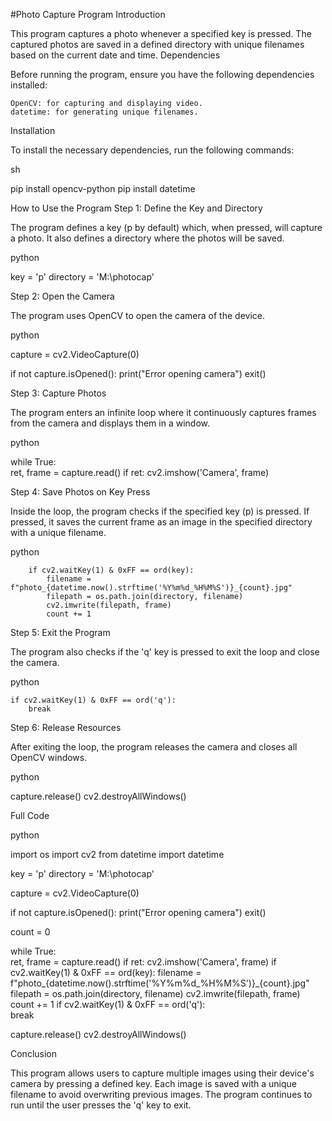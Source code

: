 #Photo Capture Program
Introduction

This program captures a photo whenever a specified key is pressed. The captured photos are saved in a defined directory with unique filenames based on the current date and time.
Dependencies

Before running the program, ensure you have the following dependencies installed:

    OpenCV: for capturing and displaying video.
    datetime: for generating unique filenames.

Installation

To install the necessary dependencies, run the following commands:

sh

pip install opencv-python
pip install datetime

How to Use the Program
Step 1: Define the Key and Directory

The program defines a key (p by default) which, when pressed, will capture a photo. It also defines a directory where the photos will be saved.

python

key = 'p'
directory = 'M:\\photocap'

Step 2: Open the Camera

The program uses OpenCV to open the camera of the device.

python

capture = cv2.VideoCapture(0)

if not capture.isOpened():
    print("Error opening camera")
    exit()

Step 3: Capture Photos

The program enters an infinite loop where it continuously captures frames from the camera and displays them in a window.

python

while True:    
    ret, frame = capture.read()
    if ret:
        cv2.imshow('Camera', frame)

Step 4: Save Photos on Key Press

Inside the loop, the program checks if the specified key (p) is pressed. If pressed, it saves the current frame as an image in the specified directory with a unique filename.

python

        if cv2.waitKey(1) & 0xFF == ord(key):
            filename = f"photo_{datetime.now().strftime('%Y%m%d_%H%M%S')}_{count}.jpg"
            filepath = os.path.join(directory, filename)
            cv2.imwrite(filepath, frame)
            count += 1

Step 5: Exit the Program

The program also checks if the 'q' key is pressed to exit the loop and close the camera.

python

    if cv2.waitKey(1) & 0xFF == ord('q'):
        break

Step 6: Release Resources

After exiting the loop, the program releases the camera and closes all OpenCV windows.

python

capture.release()
cv2.destroyAllWindows()

Full Code

python

import os
import cv2
from datetime import datetime

key = 'p'
directory = 'M:\\photocap'  

capture = cv2.VideoCapture(0)

if not capture.isOpened():
    print("Error opening camera")
    exit()
    
count = 0  

while True:    
    ret, frame = capture.read()
    if ret:
        cv2.imshow('Camera', frame)
        if cv2.waitKey(1) & 0xFF == ord(key):
            filename = f"photo_{datetime.now().strftime('%Y%m%d_%H%M%S')}_{count}.jpg"
            filepath = os.path.join(directory, filename)
            cv2.imwrite(filepath, frame)
            count += 1
    if cv2.waitKey(1) & 0xFF == ord('q'):  
        break

capture.release()
cv2.destroyAllWindows()

Conclusion

This program allows users to capture multiple images using their device's camera by pressing a defined key. Each image is saved with a unique filename to avoid overwriting previous images. The program continues to run until the user presses the 'q' key to exit.

